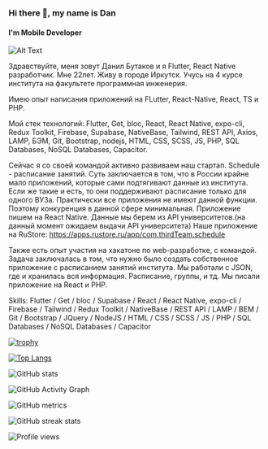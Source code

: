 ### Hi there 👋, my name is Dan
#### I'm Mobile Developer

![Alt Text](https://media.giphy.com/media/aDS8SjVtS3Mwo/giphy.gif)

Здравствуйте, меня зовут Данил Бутаков и я Flutter, React Native разработчик. Мне 22лет. Живу в городе Иркутск. Учусь на 4 курсе института на факультете программная инженерия.

Имею опыт написания приложений на FLutter, React-Native, React, TS и PHP.

Мой стек технологий: Flutter, Get, bloc, React, React Native, expo-cli, Redux Toolkit, Firebase, Supabase, NativeBase, Tailwind, REST API, Axios, LAMP, БЭМ, Git, Bootstrap, nodejs, HTML, CSS, SCSS, JS, PHP, SQL Databases, NoSQL Databases, Capacitor.

Сейчас я со своей командой активно развиваем наш стартап. Schedule - расписание занятий. Суть заключается в том, что в России крайне мало приложений, которые сами подтягивают данные из института. Если же такие и есть, то они поддерживают расписание только для одного ВУЗа. Практически все приложения не имеют данной функции. Поэтому конкуренция в данной сфере минимальная. Приложение пишем на React Native. Данные мы берем из API университетов.(на данный момент ожидаем выдачи API университета)
Наше приложение на RuStore: https://apps.rustore.ru/app/com.thirdTeam.schedule

Также есть опыт участия на хакатоне по web-разработке, с командой. Задача заключалась в том, что нужно было создать собственное приложение с расписанием занятий института. Мы работали с JSON, где и хранилась вся информация. Расписание, группы, и тд. Мы писали приложение на React и PHP.


Skills: Flutter / Get / bloc / Supabase / React / React Native, expo-cli / Firebase / Tailwind / Redux Toolkit / NativeBase / REST API / LAMP / BEM / Git / Bootstrap / JQuery / NodeJS / HTML / CSS / SCSS / JS / PHP / SQL Databases / NoSQL Databases / Capacitor

[![trophy](https://github-profile-trophy.vercel.app/?username=danilbutakov)](https://github.com/ryo-ma/github-profile-trophy)

[![Top Langs](https://github-readme-stats.vercel.app/api/top-langs/?username=danilbutakov)](https://github.com/anuraghazra/github-readme-stats)

![GitHub stats](https://github-readme-stats.vercel.app/api?username=danilbutakov&show_icons=true&count_private=true)  

![GitHub Activity Graph](https://activity-graph.herokuapp.com/graph?username=danilbutakov)  

![GitHub metrics](https://metrics.lecoq.io/danilbutakov)  

![GitHub streak stats](https://github-readme-streak-stats.herokuapp.com/?user=danilbutakov)  

![Profile views](https://gpvc.arturio.dev/danilbutakov)  
